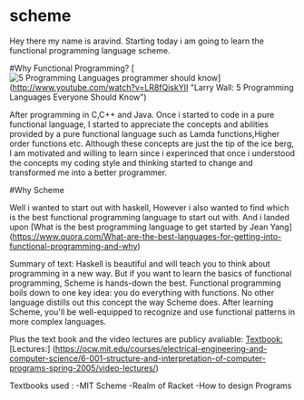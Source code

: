 # scheme
Hey there my name is aravind.
Starting today i am going to learn the functional programming language scheme.

#Why Functional Programming?
[![5 Programming Languages programmer should know](http://img.youtube.com/vi/LR8fQiskYII/0.jpg)]
(http://www.youtube.com/watch?v=LR8fQiskYII "Larry Wall: 5 Programming Languages Everyone Should Know")

After programming in C,C++ and Java.
Once i started to code in a pure functional language, 
I started to appreciate the concepts and abilities provided by a pure functional language such as Lamda functions,Higher order functions etc.
Although these concepts are just the tip of the ice berg, I am motivated and willing to learn since i experinced that once i understood the concepts my coding style and thinking started to change and transformed me into a better programmer.

#Why Scheme

Well i wanted to start out with haskell,
However i also wanted to find which is the best functional programming language to start out with.
And i landed upon 
[What is the best programming language to get started by Jean Yang]
(https://www.quora.com/What-are-the-best-languages-for-getting-into-functional-programming-and-why)

Summary of text:
Haskell is beautiful and will teach you to think about programming in a new way.
But if you want to learn the basics of functional programming, Scheme is hands-down the best.
Functional programming boils down to one key idea: you do everything with functions. 
No other language distills out this concept the way Scheme does. 
After learning Scheme, you'll be well-equipped to recognize and use functional patterns in more complex languages. 


Plus the text book and the video lectures are publicy avaliable:
[Textbook:](https://mitpress.mit.edu/sicp/full-text/book/book.html)
[Lectures:]
(https://ocw.mit.edu/courses/electrical-engineering-and-computer-science/6-001-structure-and-interpretation-of-computer-programs-spring-2005/video-lectures/)

Textbooks used :
-MIT Scheme
-Realm of Racket
-How to design Programs

